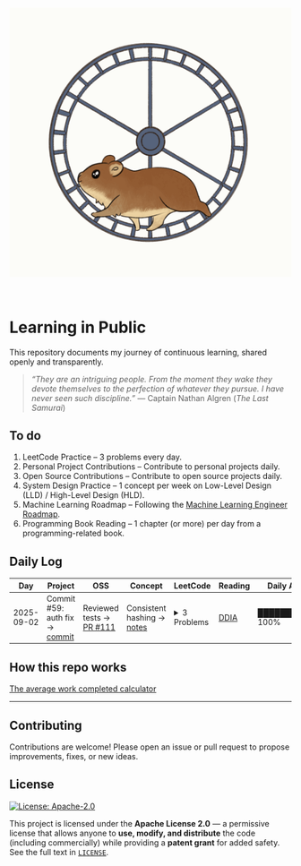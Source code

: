 <!-- Top banner (replace the path with your actual image) -->

<br>

<p align="center">
  <img src="assets/kseniia-shepel-s.gif" alt="Learning in Public" width="820">
</p>

<br>

# Learning in Public

This repository documents my journey of continuous learning, shared openly and transparently.

> *“They are an intriguing people. From the moment they wake they devote themselves to the perfection of whatever they pursue. I have never seen such discipline.”* — Captain Nathan Algren (*The Last Samurai*)  

## To do

1. LeetCode Practice – 3 problems every day.  
2. Personal Project Contributions – Contribute to personal projects daily.  
3. Open Source Contributions – Contribute to open source projects daily.  
4. System Design Practice – 1 concept per week on Low-Level Design (LLD) / High-Level Design (HLD).  
5. Machine Learning Roadmap – Following the [Machine Learning Engineer Roadmap](https://roadmap.sh/r/ml-engineer-3dqvu).  
6. Programming Book Reading – 1 chapter (or more) per day from a programming-related book.  

<!-- 
---

## Personal Reflection  

> *"I am facing impostor syndrome. I don’t feel fully ready yet. With graduation coming in 2026, it’s already time to apply for Summer 2026 internships and prepare for my first job after graduation, but I want to try something different — maybe even a little crazy. I want to dedicate one full semester to sharpening myself, filling the gaps in my resume, and building real confidence in all the things I supposedly know. Like a samurai who spends his life sharpening his blade for the day of battle, I want to prepare with discipline and focus, so when my time comes, I will stand ready."*  
-->

## Daily Log  

<!-- DAILY_TABLE_START -->
| Day | Project | OSS | Concept | LeetCode | Reading | Daily Avg |
|-----|---------|-----|---------|----------|---------|-----------|
| 2025-09-02 | Commit #59: auth fix → [commit](https://github.com/rajil/bills-spender/commit/48) | Reviewed tests → [PR #111](https://github.com/someOSS/project/pull/111) | Consistent hashing → [notes](notes/consistent-hashing.md) | <details><summary>3 Problems</summary> 1. [Two Sum](solutions/two-sum.md) <br> 2. [Valid Anagram](leetcode/valid-anagram.md) <br> 3. [Valid Anagram](solutions/valid-anagram.md) </details> | [DDIA](https://dataintensive.net/) | ██████████ 100% |
<!-- DAILY_TABLE_END -->

## How this repo works

[The average work completed calculator](help/how-this-repo-works.md)

---

## Contributing

Contributions are welcome! Please open an issue or pull request to propose improvements, fixes, or new ideas.

## License

[![License: Apache-2.0](https://img.shields.io/badge/License-Apache--2.0-blue.svg)](#)

This project is licensed under the **Apache License 2.0** — a permissive license that allows anyone to **use, modify, and distribute** the code (including commercially) while providing a **patent grant** for added safety. See the full text in [`LICENSE`](LICENSE).
